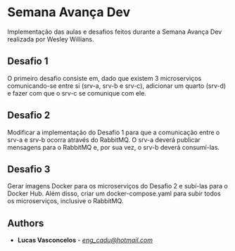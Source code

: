 # Semana Avança Dev

Implementação das aulas e desafios feitos durante a Semana Avança Dev realizada por Wesley Willians.


## Desafio 1

O primeiro desafio consiste em, dado que existem 3 microserviços comunicando-se entre si (srv-a, srv-b e srv-c), adicionar um quarto (srv-d) e fazer com que o srv-c se comunique com ele.

## Desafio 2

Modificar a implementação do Desafio 1 para que a comunicação entre o srv-a e srv-b ocorra através do RabbitMQ. O srv-a deverá publicar mensagens para o RabbitMQ e, por sua vez, o srv-b deverá consumí-las.

## Desafio 3

Gerar imagens Docker para os microserviços do Desafio 2 e subí-las para o Docker Hub. Além disso, criar um docker-compose.yaml para subir todos os microserviços, inclusive o RabbitMQ.

## Authors

* **Lucas Vasconcelos** - *eng_cadu@hotmail.com*